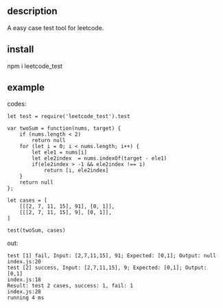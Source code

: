 ## description

A easy case test tool for leetcode. 

## install

npm i leetcode_test

## example

codes:

```
let test = require('leetcode_test').test

var twoSum = function(nums, target) {
    if (nums.length < 2)
        return null
    for (let i = 0; i < nums.length; i++) {
        let ele1 = nums[i]
        let ele2index  = nums.indexOf(target - ele1)
        if(ele2index > -1 && ele2index !== i)
            return [i, ele2index]
    }
    return null
};

let cases = [
    [[[2, 7, 11, 15], 91], [0, 1]],
    [[[2, 7, 11, 15], 9], [0, 1]],
]

test(twoSum, cases)
```

out:

```
test [1] fail, Input: [2,7,11,15], 91; Expected: [0,1]; Output: null
index.js:20
test [2] success, Input: [2,7,11,15], 9; Expected: [0,1]; Output: [0,1]
index.js:18
Result: test 2 cases, success: 1, fail: 1
index.js:28
running 4 ms
```